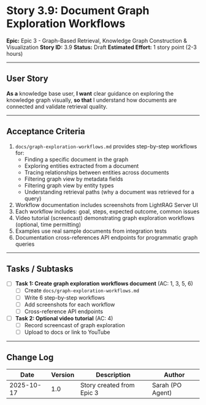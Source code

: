 # Story 3.9: Document Graph Exploration Workflows

**Epic:** Epic 3 - Graph-Based Retrieval, Knowledge Graph Construction & Visualization
**Story ID:** 3.9
**Status:** Draft
**Estimated Effort:** 1 story point (2-3 hours)

---

## User Story

**As a** knowledge base user,
**I want** clear guidance on exploring the knowledge graph visually,
**so that** I understand how documents are connected and validate retrieval quality.

---

## Acceptance Criteria

1. `docs/graph-exploration-workflows.md` provides step-by-step workflows for:
   - Finding a specific document in the graph
   - Exploring entities extracted from a document
   - Tracing relationships between entities across documents
   - Filtering graph view by metadata fields
   - Filtering graph view by entity types
   - Understanding retrieval paths (why a document was retrieved for a query)
2. Workflow documentation includes screenshots from LightRAG Server UI
3. Each workflow includes: goal, steps, expected outcome, common issues
4. Video tutorial (screencast) demonstrating graph exploration workflows (optional, time permitting)
5. Examples use real sample documents from integration tests
6. Documentation cross-references API endpoints for programmatic graph queries

---

## Tasks / Subtasks

- [ ] **Task 1: Create graph exploration workflows document** (AC: 1, 3, 5, 6)
  - [ ] Create `docs/graph-exploration-workflows.md`
  - [ ] Write 6 step-by-step workflows
  - [ ] Add screenshots for each workflow
  - [ ] Cross-reference API endpoints

- [ ] **Task 2: Optional video tutorial** (AC: 4)
  - [ ] Record screencast of graph exploration
  - [ ] Upload to docs or link to YouTube

---

## Change Log

| Date | Version | Description | Author |
|------|---------|-------------|--------|
| 2025-10-17 | 1.0 | Story created from Epic 3 | Sarah (PO Agent) |
